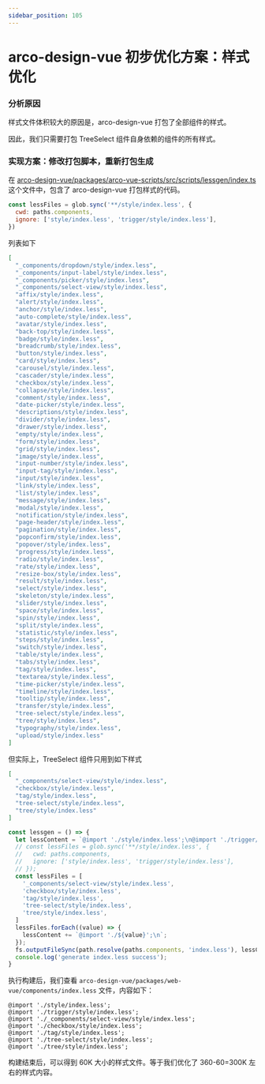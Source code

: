 ```yaml
---
sidebar_position: 105
---
```


# arco-design-vue 初步优化方案：样式优化

### 分析原因

样式文件体积较大的原因是，arco-design-vue 打包了全部组件的样式。

因此，我们只需要打包 TreeSelect 组件自身依赖的组件的所有样式。

### 实现方案：修改打包脚本，重新打包生成

在 [arco-design-vue/packages/arco-vue-scripts/src/scripts/lessgen/index.ts](https://github.com/arco-design/arco-design-vue/blob/main/packages/arco-vue-scripts/src/scripts/lessgen/index.ts) 这个文件中，包含了 arco-design-vue 打包样式的代码。

```javascript
const lessFiles = glob.sync('**/style/index.less', {
  cwd: paths.components,
  ignore: ['style/index.less', 'trigger/style/index.less'],
})
```

列表如下

```json
[
  "_components/dropdown/style/index.less",
  "_components/input-label/style/index.less",
  "_components/picker/style/index.less",
  "_components/select-view/style/index.less",
  "affix/style/index.less",
  "alert/style/index.less",
  "anchor/style/index.less",
  "auto-complete/style/index.less",
  "avatar/style/index.less",
  "back-top/style/index.less",
  "badge/style/index.less",
  "breadcrumb/style/index.less",
  "button/style/index.less",
  "card/style/index.less",
  "carousel/style/index.less",
  "cascader/style/index.less",
  "checkbox/style/index.less",
  "collapse/style/index.less",
  "comment/style/index.less",
  "date-picker/style/index.less",
  "descriptions/style/index.less",
  "divider/style/index.less",
  "drawer/style/index.less",
  "empty/style/index.less",
  "form/style/index.less",
  "grid/style/index.less",
  "image/style/index.less",
  "input-number/style/index.less",
  "input-tag/style/index.less",
  "input/style/index.less",
  "link/style/index.less",
  "list/style/index.less",
  "message/style/index.less",
  "modal/style/index.less",
  "notification/style/index.less",
  "page-header/style/index.less",
  "pagination/style/index.less",
  "popconfirm/style/index.less",
  "popover/style/index.less",
  "progress/style/index.less",
  "radio/style/index.less",
  "rate/style/index.less",
  "resize-box/style/index.less",
  "result/style/index.less",
  "select/style/index.less",
  "skeleton/style/index.less",
  "slider/style/index.less",
  "space/style/index.less",
  "spin/style/index.less",
  "split/style/index.less",
  "statistic/style/index.less",
  "steps/style/index.less",
  "switch/style/index.less",
  "table/style/index.less",
  "tabs/style/index.less",
  "tag/style/index.less",
  "textarea/style/index.less",
  "time-picker/style/index.less",
  "timeline/style/index.less",
  "tooltip/style/index.less",
  "transfer/style/index.less",
  "tree-select/style/index.less",
  "tree/style/index.less",
  "typography/style/index.less",
  "upload/style/index.less"
]
```

但实际上，TreeSelect 组件只用到如下样式

```json
[
  "_components/select-view/style/index.less",
  "checkbox/style/index.less",
  "tag/style/index.less",
  "tree-select/style/index.less",
  "tree/style/index.less"
]
```

```javascript
const lessgen = () => {
  let lessContent = `@import './style/index.less';\n@import './trigger/style/index.less';\n`;
  // const lessFiles = glob.sync('**/style/index.less', {
  //   cwd: paths.components,
  //   ignore: ['style/index.less', 'trigger/style/index.less'],
  // });
  const lessFiles = [
    '_components/select-view/style/index.less',
    'checkbox/style/index.less',
    'tag/style/index.less',
    'tree-select/style/index.less',
    'tree/style/index.less',
  ]
  lessFiles.forEach((value) => {
    lessContent += `@import './${value}';\n`;
  });
  fs.outputFileSync(path.resolve(paths.components, 'index.less'), lessContent);
  console.log('generate index.less success');
}
```
执行构建后，我们查看 `arco-design-vue/packages/web-vue/components/index.less` 文件，内容如下：

```less
@import './style/index.less';
@import './trigger/style/index.less';
@import './_components/select-view/style/index.less';
@import './checkbox/style/index.less';
@import './tag/style/index.less';
@import './tree-select/style/index.less';
@import './tree/style/index.less';
```

构建结束后，可以得到 60K 大小的样式文件。等于我们优化了 360-60=300K 左右的样式内容。
